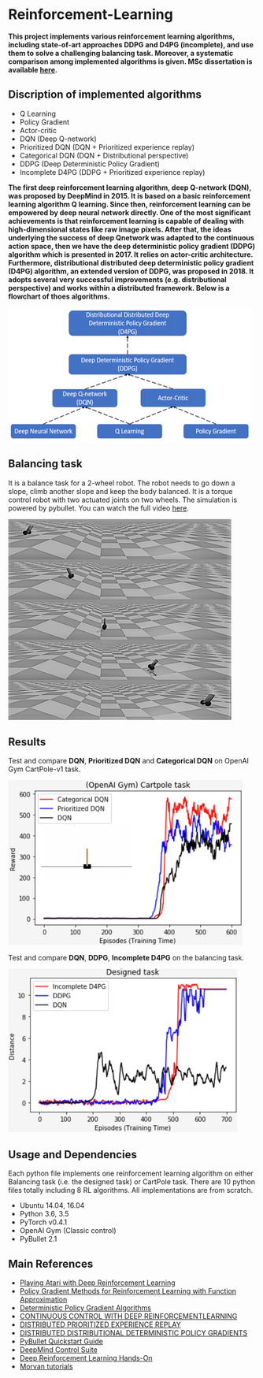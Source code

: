 # Reinforcement-Learning
**This project implements various reinforcement learning algorithms,
including state-of-art approaches DDPG and D4PG (incomplete), and use them
to solve a challenging balancing task. Moreover, a systematic comparison
among implemented algorithms is given. MSc dissertation is available [here](https://github.com/Lucas-ZhipengLiu/Reinforcement-Learning/blob/master/references/Liu-1772961.pdf).**

## Discription of implemented algorithms

- Q Learning
- Policy Gradient
- Actor-critic
- DQN (Deep Q-network)
- Prioritized DQN (DQN + Prioritized experience replay)
- Categorical DQN (DQN + Distributional perspective)
- DDPG (Deep Deterministic Policy Gradient)
- Incomplete D4PG (DDPG + Prioritized experience replay)

**The first deep reinforcement learning algorithm, deep Q-network (DQN), was
proposed by DeepMind in 2015. It is based on a basic reinforcement learning
algorithm Q learning. Since then, reinforcement learning can be empowered by
deep neural network directly. One of the most significant achievements is that
reinforcement learning is capable of dealing with high-dimensional states like
raw image pixels. After that, the ideas underlying the success of deep Qnetwork
was adapted to the continuous action space, then we have the deep
deterministic policy gradient (DDPG) algorithm which is presented in 2017. It
relies on actor-critic architecture. Furthermore, distributional distributed deep
deterministic policy gradient (D4PG) algorithm, an extended version of DDPG,
was proposed in 2018. It adopts several very successful improvements (e.g.
distributional perspective) and works within a distributed framework. Below is a flowchart of thoes algorithms.**

![alt text](https://github.com/Lucas-ZhipengLiu/Reinforcement-Learning/blob/master/result%20images/29a.PNG)

## Balancing task

It is a balance task for a 2-wheel robot. The robot needs to go down
a slope, climb another slope and keep the body balanced. It is a torque
control robot with two actuated joints on two wheels.  The simulation is powered by pybullet. You can watch the full video [here](https://youtu.be/oOzKpN154ng).

![alt text](https://github.com/Lucas-ZhipengLiu/Reinforcement-Learning/blob/master/result%20images/22a.png)

## Results

Test and compare **DQN**, **Prioritized DQN** and **Categorical DQN** on OpenAI Gym CartPole-v1 task. 

![alt text](https://github.com/Lucas-ZhipengLiu/Reinforcement-Learning/blob/master/result%20images/14.png)

Test and compare **DQN**, **DDPG**, **Incomplete D4PG** on the balancing task.

![alt text](https://github.com/Lucas-ZhipengLiu/Reinforcement-Learning/blob/master/result%20images/23.png)

## Usage and Dependencies

Each python file implements one reinforcement learning algorithm on either
Balancing task (i.e. the designed task) or CartPole task. There are 10 python
files totally including 8 RL algorithms. All implementations are from scratch.

- Ubuntu 14.04, 16.04
- Python 3.6, 3.5
- PyTorch v0.4.1
- OpenAI Gym (Classic control)
- PyBullet 2.1

## Main References

- [Playing Atari with Deep Reinforcement Learning](https://github.com/Lucas-ZhipengLiu/Reinforcement-Learning/blob/master/references/DQN.pdf)
- [Policy Gradient Methods for Reinforcement Learning with Function Approximation](https://github.com/Lucas-ZhipengLiu/Reinforcement-Learning/blob/master/references/Policy%20Gradient.pdf)
- [Deterministic Policy Gradient Algorithms](https://github.com/Lucas-ZhipengLiu/Reinforcement-Learning/blob/master/references/DPG.pdf)
- [CONTINUOUS CONTROL WITH DEEP REINFORCEMENTLEARNING](https://github.com/Lucas-ZhipengLiu/Reinforcement-Learning/blob/master/references/DDPG.pdf)
- [DISTRIBUTED PRIORITIZED EXPERIENCE REPLAY](https://github.com/Lucas-ZhipengLiu/Reinforcement-Learning/blob/master/references/d3pg.pdf)
- [DISTRIBUTED DISTRIBUTIONAL DETERMINISTIC POLICY GRADIENTS](https://github.com/Lucas-ZhipengLiu/Reinforcement-Learning/blob/master/references/D4PG.pdf)
- [PyBullet Quickstart Guide](https://github.com/Lucas-ZhipengLiu/Reinforcement-Learning/blob/master/references/pybullet%20quickstart%20guide.pdf)
- [DeepMind Control Suite](https://github.com/Lucas-ZhipengLiu/Reinforcement-Learning/blob/master/references/deepmind.pdf)
- [Deep Reinforcement Learning Hands-On](https://github.com/Lucas-ZhipengLiu/Reinforcement-Learning/blob/master/references/deep-reinforcement-learning-hands.pdf)
- [Morvan tutorials](https://morvanzhou.github.io/tutorials/machine-learning/reinforcement-learning/)
